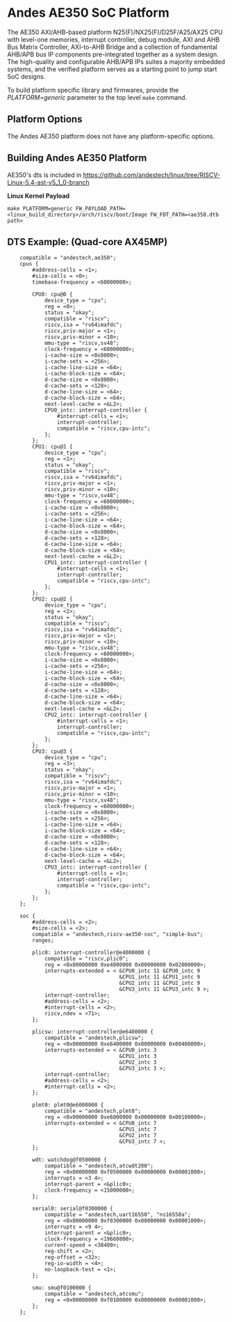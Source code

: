 Andes AE350 SoC Platform
========================
The AE350 AXI/AHB-based platform N25(F)/NX25(F)/D25F/A25/AX25 CPU with level-one
memories, interrupt controller, debug module, AXI and AHB Bus Matrix Controller,
AXI-to-AHB Bridge and a collection of fundamental AHB/APB bus IP components
pre-integrated together as a system design. The high-quality and configurable
AHB/APB IPs suites a majority embedded systems, and the verified platform serves
as a starting point to jump start SoC designs.

To build platform specific library and firmwares, provide the
*PLATFORM=generic* parameter to the top level `make` command.

Platform Options
----------------

The Andes AE350 platform does not have any platform-specific options.

Building Andes AE350 Platform
-----------------------------

AE350's dts is included in https://github.com/andestech/linux/tree/RISCV-Linux-5.4-ast-v5_1_0-branch

**Linux Kernel Payload**

```
make PLATFORM=generic FW_PAYLOAD_PATH=<linux_build_directory>/arch/riscv/boot/Image FW_FDT_PATH=<ae350.dtb path>
```

DTS Example: (Quad-core AX45MP)
-------------------------------

```
	compatible = "andestech,ae350";
	cpus {
		#address-cells = <1>;
		#size-cells = <0>;
		timebase-frequency = <60000000>;

		CPU0: cpu@0 {
			device_type = "cpu";
			reg = <0>;
			status = "okay";
			compatible = "riscv";
			riscv,isa = "rv64imafdc";
			riscv,priv-major = <1>;
			riscv,priv-minor = <10>;
			mmu-type = "riscv,sv48";
			clock-frequency = <60000000>;
			i-cache-size = <0x8000>;
			i-cache-sets = <256>;
			i-cache-line-size = <64>;
			i-cache-block-size = <64>;
			d-cache-size = <0x8000>;
			d-cache-sets = <128>;
			d-cache-line-size = <64>;
			d-cache-block-size = <64>;
			next-level-cache = <&L2>;
			CPU0_intc: interrupt-controller {
				#interrupt-cells = <1>;
				interrupt-controller;
				compatible = "riscv,cpu-intc";
			};
		};
		CPU1: cpu@1 {
			device_type = "cpu";
			reg = <1>;
			status = "okay";
			compatible = "riscv";
			riscv,isa = "rv64imafdc";
			riscv,priv-major = <1>;
			riscv,priv-minor = <10>;
			mmu-type = "riscv,sv48";
			clock-frequency = <60000000>;
			i-cache-size = <0x8000>;
			i-cache-sets = <256>;
			i-cache-line-size = <64>;
			i-cache-block-size = <64>;
			d-cache-size = <0x8000>;
			d-cache-sets = <128>;
			d-cache-line-size = <64>;
			d-cache-block-size = <64>;
			next-level-cache = <&L2>;
			CPU1_intc: interrupt-controller {
				#interrupt-cells = <1>;
				interrupt-controller;
				compatible = "riscv,cpu-intc";
			};
		};
		CPU2: cpu@2 {
			device_type = "cpu";
			reg = <2>;
			status = "okay";
			compatible = "riscv";
			riscv,isa = "rv64imafdc";
			riscv,priv-major = <1>;
			riscv,priv-minor = <10>;
			mmu-type = "riscv,sv48";
			clock-frequency = <60000000>;
			i-cache-size = <0x8000>;
			i-cache-sets = <256>;
			i-cache-line-size = <64>;
			i-cache-block-size = <64>;
			d-cache-size = <0x8000>;
			d-cache-sets = <128>;
			d-cache-line-size = <64>;
			d-cache-block-size = <64>;
			next-level-cache = <&L2>;
			CPU2_intc: interrupt-controller {
				#interrupt-cells = <1>;
				interrupt-controller;
				compatible = "riscv,cpu-intc";
			};
		};
		CPU3: cpu@3 {
			device_type = "cpu";
			reg = <3>;
			status = "okay";
			compatible = "riscv";
			riscv,isa = "rv64imafdc";
			riscv,priv-major = <1>;
			riscv,priv-minor = <10>;
			mmu-type = "riscv,sv48";
			clock-frequency = <60000000>;
			i-cache-size = <0x8000>;
			i-cache-sets = <256>;
			i-cache-line-size = <64>;
			i-cache-block-size = <64>;
			d-cache-size = <0x8000>;
			d-cache-sets = <128>;
			d-cache-line-size = <64>;
			d-cache-block-size = <64>;
			next-level-cache = <&L2>;
			CPU3_intc: interrupt-controller {
				#interrupt-cells = <1>;
				interrupt-controller;
				compatible = "riscv,cpu-intc";
			};
		};
	};

	soc {
		#address-cells = <2>;
		#size-cells = <2>;
		compatible = "andestech,riscv-ae350-soc", "simple-bus";
		ranges;

		plic0: interrupt-controller@e4000000 {
			compatible = "riscv,plic0";
			reg = <0x00000000 0xe4000000 0x00000000 0x02000000>;
			interrupts-extended = < &CPU0_intc 11 &CPU0_intc 9
			                        &CPU1_intc 11 &CPU1_intc 9
			                        &CPU2_intc 11 &CPU2_intc 9
			                        &CPU3_intc 11 &CPU3_intc 9 >;
			interrupt-controller;
			#address-cells = <2>;
			#interrupt-cells = <2>;
			riscv,ndev = <71>;
		};

		plicsw: interrupt-controller@e6400000 {
			compatible = "andestech,plicsw";
			reg = <0x00000000 0xe6400000 0x00000000 0x00400000>;
			interrupts-extended = < &CPU0_intc 3
			                        &CPU1_intc 3
			                        &CPU2_intc 3
			                        &CPU3_intc 3 >;
			interrupt-controller;
			#address-cells = <2>;
			#interrupt-cells = <2>;
		};

		plmt0: plmt0@e6000000 {
			compatible = "andestech,plmt0";
			reg = <0x00000000 0xe6000000 0x00000000 0x00100000>;
			interrupts-extended = < &CPU0_intc 7
			                        &CPU1_intc 7
			                        &CPU2_intc 7
			                        &CPU3_intc 7 >;
		};

		wdt: watchdog@f0500000 {
			compatible = "andestech,atcwdt200";
			reg = <0x00000000 0xf0500000 0x00000000 0x00001000>;
			interrupts = <3 4>;
			interrupt-parent = <&plic0>;
			clock-frequency = <15000000>;
		};

		serial0: serial@f0300000 {
			compatible = "andestech,uart16550", "ns16550a";
			reg = <0x00000000 0xf0300000 0x00000000 0x00001000>;
			interrupts = <9 4>;
			interrupt-parent = <&plic0>;
			clock-frequency = <19660800>;
			current-speed = <38400>;
			reg-shift = <2>;
			reg-offset = <32>;
			reg-io-width = <4>;
			no-loopback-test = <1>;
		};

		smu: smu@f0100000 {
			compatible = "andestech,atcsmu";
			reg = <0x00000000 0xf0100000 0x00000000 0x00001000>;
		};
	};
```
